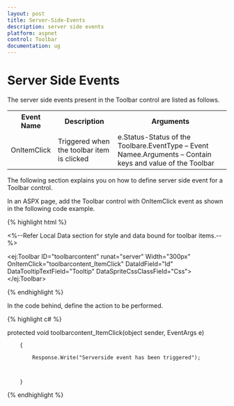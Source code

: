 ```yaml
---
layout: post
title: Server-Side-Events
description: server side events
platform: aspnet
control: Toolbar
documentation: ug
---
```


# Server Side Events

The server side events present in the Toolbar control are listed as follows.



<table>
<tr>
<th>
Event Name</th><th>
Description</th><th>
Arguments</th></tr>
<tr>
<td>
OnItemClick</td><td>
Triggered when the toolbar item is clicked</td><td>
e.Status-Status of the Toolbare.EventType – Event Namee.Arguments – Contain keys and value of the Toolbar</td></tr>
</table>


The following section explains you on how to define server side event for a Toolbar control.

In an ASPX page, add the Toolbar control with OnItemClick event as shown in the following code example.

{% highlight html %}



<%--Refer Local Data section for style and data bound for toolbar items.--%>

<ej:Toolbar ID="toolbarcontent" runat="server" Width="300px" OnItemClick="toolbarcontent_ItemClick" DataIdField="Id" DataTooltipTextField="Tooltip" DataSpriteCssClassField="Css"></ej:Toolbar>





{% endhighlight %}



In the code behind, define the action to be performed.

{% highlight c# %}



  protected void toolbarcontent_ItemClick(object sender, EventArgs e)

        {

            Response.Write("Serverside event has been triggered");



        }





{% endhighlight %}



